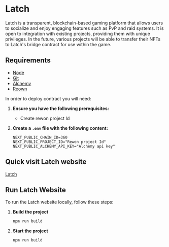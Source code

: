 # Latch

Latch is a transparent, blockchain-based gaming platform that allows users to socialize and enjoy engaging features such as PvP and raid systems. It is open to integration with existing projects, providing them with unique privileges. In the future, various projects will be able to transfer their NFTs to Latch's bridge contract for use within the game.

## Requirements

- [Node](https://nodejs.org/en/download/)
- [Git](https://git-scm.com/downloads)
- [Alchemy](https://www.alchemy.com/)
- [Reown](https://docs.reown.com/api/core/pairing)

In order to deploy contract you will need:

1. **Ensure you have the following prerequisites:**

   - Create rewon project Id

2. **Create a `.env` file with the following content:**
   ```env
   NEXT_PUBLIC_CHAIN_ID=360
   NEXT_PUBLIC_PROJECT_ID="Rewon project Id"
   NEXT_PUBLIC_ALCHEMY_API_KEY="Alchemy api key"
   ```

## Quick visit Latch website

[Latch](https://latch.netlify.app/)

## Run Latch Website

To run the Latch website locally, follow these steps:

1. **Build the project**

   ```bash
   npm run build
   ```

2. **Start the project**

   ```bash
   npm run build
   ```
